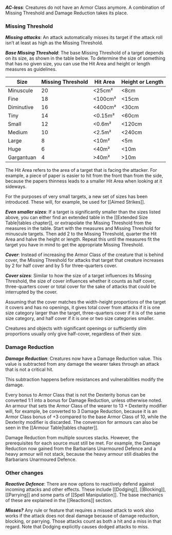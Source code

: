 ***AC-less***: Creatures do not have an Armor Class anymore. A combination of Missing Threshold and Damage Reduction takes its place.
### Missing Threshold
***Missing attacks***: An attack automatically misses its target if the attack roll isn’t at least as high as the Missing Threshold.

***Base Missing Threshold***: The base Missing Threshold of a target depends on its size, as shown in the table below. To determine the size of something that has no given size, you can use the Hit Area and height or length measures as guidelines.

| Size       | Missing Threshold | Hit Area | Height or Length |
| ---------- | ----------------- | -------- | ---------------- |
| Minuscule  | 20                | <25cm²   | <8cm             |
| Fine       | 18                | <100cm²  | <15cm            |
| Diminutive | 16                | <400cm²  | <30cm            |
| Tiny       | 14                | <0.15m²  | <60cm            |
| Small      | 12                | <0.6m²   | <120cm           |
| Medium     | 10                | <2.5m²   | <240cm           |
| Large      | 8                 | <10m²    | <5m              |
| Huge       | 6                 | <40m²    | <10m             |
| Gargantuan | 4                 | >40m²    | >10m             |
The Hit Area refers to the area of a target that is facing the attacker. For example, a piece of paper is easier to hit from the front than from the side, because the papers thinness leads to a smaller Hit Area when looking at it sideways.

For the purposes of very small targets, a new set of sizes has been introduced. These will, for example, be used for [[Aimed Strikes]].

***Even smaller sizes***: If a target is significantly smaller than the sizes listed above, you can either find an extended table in the [[Extended Size Table|tables chapter]], or extrapolate the Missing Threshold from the measures in the table. Start with the measures and Missing Threshold for minuscule targets. Then add 2 to the Missing Threshold, quarter the Hit Area and halve the height or length. Repeat this until the measures fit the target you have in mind to get the appropriate Missing Threshold.

***Cover***: Instead of increasing the Armor Class of the creature that is behind cover, the Missing Threshold for attacks that target that creature increases by 2 for half cover and by 5 for three-quarters cover.

***Cover sizes***: Similar to how the size of a target influences its Missing Threshold, the size of cover influences whether it counts as half cover, three-quarters cover or total cover for the sake of attacks that could be interrupted by the cover.

Assuming that the cover matches the width-height proportions of the target it covers and has no openings, it gives total cover from attacks if it is one size category larger than the target, three-quarters cover if it is of the same size category, and half cover if it is one or two size categories smaller.

Creatures and objects with significant openings or sufficiently slim proportions usually only give half-cover, regardless of their size.
### Damage Reduction
***Damage Reduction***: Creatures now have a Damage Reduction value. This value is subtracted from any damage the wearer takes through an attack that is not a critical hit.

This subtraction happens before resistances and vulnerabilities modify the damage.

Every bonus to Armor Class that is not the Dexterity bonus can be converted 1:1 into a bonus for Damage Reduction, unless otherwise noted. An armour that sets the Armor Class of the wearer to 13 + Dexterity modifier will, for example, be converted to 3 Damage Reduction, because it is an Armor Class bonus of +3 compared to the base Armor Class of 10, while the Dexterity modifier is discarded. The conversion for armours can also be seen in the [[Armour Table|tables chapter]].

Damage Reduction from multiple sources stacks. However, the prerequisites for each source must still be met. For example, the Damage Reduction now gained from the Barbarians Unarmoured Defence and a heavy armour will not stack, because the heavy armour still disables the Barbarians Unarmoured Defence.
### Other changes
***Reactive Defence***: There are now options to reactively defend against incoming attacks and other effects. These include [[Dodging]], [[Blocking]], [[Parrying]] and some parts of [[Spell Manipulation]]. The base mechanics of these are explained in the [[Reactions]] section.

***Misses?*** Any rule or feature that requires a missed attack to work also works if the attack does not deal damage because of damage reduction, blocking, or parrying. Those attacks count as both a hit and a miss in that regard. Note that Dodging explicitly causes dodged attacks to miss.